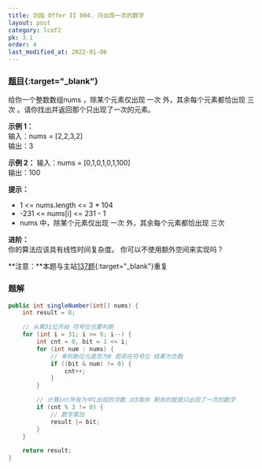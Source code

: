 ```yaml
---
title: 剑指 Offer II 004. 只出现一次的数字
layout: post
category: lcof2
pk: 3.1
order: 4
last_modified_at: 2022-01-06
---
```


### [题目](https://leetcode-cn.com/problems/WGki4K/){:target="_blank"}

给你一个整数数组nums ，除某个元素仅出现 一次 外，其余每个元素都恰出现 三次 。请你找出并返回那个只出现了一次的元素。



**示例 1：**  
输入：nums = [2,2,3,2]  
输出：3

**示例 2：**
输入：nums = [0,1,0,1,0,1,100]  
输出：100


**提示：**
- 1 <= nums.length <= 3 * 104
- -231 <= nums[i] <= 231 - 1
- nums 中，除某个元素仅出现 一次 外，其余每个元素都恰出现 三次


**进阶：**  
你的算法应该具有线性时间复杂度。 你可以不使用额外空间来实现吗？

**注意：**本题与主站[137题](https://leetcode-cn.com/problems/single-number-ii/){:target="_blank"}重复

### 题解

```java
public int singleNumber(int[] nums) {
    int result = 0;

    // 从第31位开始 符号位也要判断
    for (int i = 31; i >= 0; i--) {
        int cnt = 0, bit = 1 << i;
        for (int num : nums) {
            // 来判断位元是否为0 若存在符号位 结果为负数
            if ((bit & num) != 0) {
                cnt++;
            }
        }

        // 计算int所有为中1出现的次数 对3取余 剩余的就是只出现了一次的数字
        if (cnt % 3 != 0) {
            // 数字累加
            result |= bit;
        }
    }

    return result;
}
```
